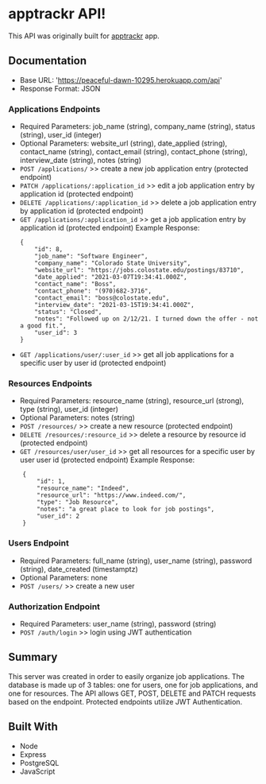 # apptrackr API!

This API was originally built for [apptrackr](https://github.com/7424243/apptrackr-client) app.

## Documentation

* Base URL: 'https://peaceful-dawn-10295.herokuapp.com/api'
* Response Format: JSON

### Applications Endpoints

* Required Parameters: job_name (string), company_name (string), status (string), user_id (integer)
* Optional Parameters: website_url (string), date_applied (string), contact_name (string), contact_email (string), contact_phone (string), interview_date (string), notes (string)
* ```POST /applications/``` >> create a new job application entry (protected endpoint)
* ```PATCH /applications/:application_id``` >> edit a job application entry by application id (protected endpoint)
* ```DELETE /applications/:application_id``` >> delete a job application entry by application id (protected endpoint)
* ```GET /applications/:application_id``` >> get a job application entry by application id (protected endpoint)
Example Response: 
    ```
    {
        "id": 8,
        "job_name": "Software Engineer",
        "company_name": "Colorado State University",
        "website_url": "https://jobs.colostate.edu/postings/83710",
        "date_applied": "2021-03-07T19:34:41.000Z",
        "contact_name": "Boss",
        "contact_phone": "(970)682-3716",
        "contact_email": "boss@colostate.edu",
        "interview_date": "2021-03-15T19:34:41.000Z",
        "status": "Closed",
        "notes": "Followed up on 2/12/21. I turned down the offer - not a good fit.",
        "user_id": 3
    }
    ```
* ```GET /applications/user/:user_id``` >> get all job applications for a specific user by user id (protected endpoint)

### Resources Endpoints

* Required Parameters: resource_name (string), resource_url (strong), type (string), user_id (integer)
* Optional Parameters: notes (string)
* ```POST /resources/``` >> create a new resource (protected endpoint)
* ```DELETE /resources/:resource_id``` >> delete a resource by resource id (protected endpoint)
* ```GET /resources/user/user_id``` >> get all resources for a specific user by user user id (protected endpoint)
Example Response: 
```
    {
        "id": 1,
        "resource_name": "Indeed",
        "resource_url": "https://www.indeed.com/",
        "type": "Job Resource",
        "notes": "a great place to look for job postings",
        "user_id": 2
    }
```

### Users Endpoint

* Required Parameters: full_name (string), user_name (string), password (string), date_created (timestamptz)
* Optional Parameters: none
* ```POST /users/``` >> create a new user

### Authorization Endpoint 
* Required Parameters: user_name (string), password (string)
* ```POST /auth/login```  >> login using JWT authentication

## Summary

This server was created in order to easily organize job applications. The database is made up of 3 tables: one for users, one for job applications, and one for resources. The API allows GET, POST, DELETE and PATCH requests based on the endpoint. Protected endpoints utilize JWT Authentication.

## Built With

* Node
* Express
* PostgreSQL
* JavaScript